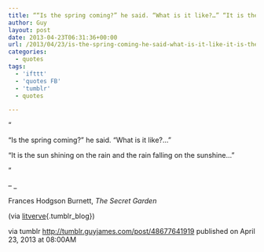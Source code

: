 ```yaml
---
title: ““Is the spring coming?” he said. “What is it like?…” “It is the sun shining on the rain and the…”
author: Guy
layout: post
date: 2013-04-23T06:31:36+00:00
url: /2013/04/23/is-the-spring-coming-he-said-what-is-it-like-it-is-the-sun-shining-on-the-rain-and-the/
categories:
  - quotes
tags:
  - 'ifttt'
  - 'quotes FB'
  - 'tumblr'
  - quotes

---
```

“

“Is the spring coming?” he said. “What is it like?…”

“It is the sun shining on the rain and the rain falling on the sunshine…”

”

&#8211; _</p> 

Frances Hodgson Burnett, _The Secret Garden_

(via [litverve][1]{.tumblr_blog})

</em>

via tumblr http://tumblr.guyjames.com/post/48677641919 published on April 23, 2013 at 08:00AM

 [1]: http://litverve.tumblr.com/